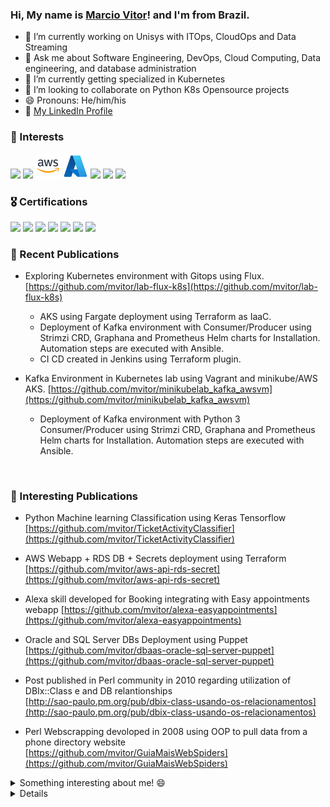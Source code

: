### Hi, My name is [Marcio Vitor](https://mvitor.com)! and I'm from Brazil.

<!--
**mvitor/mvitor** is a ✨ _special_ ✨ repository because its `README.md` (this file) appears on your GitHub profile.

Here are some ideas to get you started:

- 📫 How to reach me: ...
- 😄 Pronouns: ...
- ⚡ Fun fact: ...
-->


- 🔭 I’m currently working on Unisys with ITOps, CloudOps and Data Streaming
- 💬 Ask me about Software Engineering, DevOps, Cloud Computing, Data engineering, and database administration
- 🌱 I’m currently getting specialized in Kubernetes
- 👯 I’m looking to collaborate on Python K8s Opensource projects
- 😄 Pronouns: He/him/his
- 📜️ [My LinkedIn Profile](https://www.linkedin.com/in/marciovitor/)

### 💬 Interests 
<a title="Kubernetes"><img height="40" src="https://www.vectorlogo.zone/logos/kubernetes/kubernetes-icon.svg"></a>
<a title="Docker"><img height="40" src="https://www.vectorlogo.zone/logos/docker/docker-icon.svg"></a>
<a title="AWS"><img height="40" src="https://raw.githubusercontent.com/github/explore/master/topics/aws/aws.png"></a>
 <a title="Azure"><img height="40" src="https://raw.githubusercontent.com/github/explore/master/topics/azure/azure.png"></a>
<a title="Python"><img height="40" src="https://www.vectorlogo.zone/logos/python/python-icon.svg"></a>
<a title="Linux"><img height="40" src="https://www.vectorlogo.zone/logos/linux/linux-icon.svg"></a>
<a title="Terraform"><img height="40" src="https://www.vectorlogo.zone/logos/terraformio/terraformio-icon.svg"></a>



### 🎖️ Certifications
<a title="CKA: Certified Kubernetes Administrator" href="https://www.credly.com/earner/earned/badge/3dda78a0-e312-4395-9674-30e6ae5c5efd"><img height="60" src="https://images.credly.com/size/680x680/images/8b8ed108-e77d-4396-ac59-2504583b9d54/cka_from_cncfsite__281_29.png"></a>
<a title="HashiCorp Certified: Terraform Associate" href="https://www.credly.com/badges/1fd25457-9879-4e33-9872-58ec526946fd/public_url"><img height="60" src="https://images.credly.com/size/340x340/images/99289602-861e-4929-8277-773e63a2fa6f/image.png"></a>
<a title="Microsoft Certified: Azure Developer Associate" href="https://www.credly.com/badges/3b2009cd-4c2f-4102-bf65-8cdb9ab48f70"><img height="60" src="https://images.credly.com/size/680x680/images/63316b60-f62d-4e51-aacc-c23cb850089c/azure-developer-associate-600x600.png"></a>
<a title="AWS Certified Solutions Architect – Associate"><img height="60" src="https://i0.wp.com/douglaspicolotto.com/wp-content/uploads/2019/10/Dev.png?w=500&ssl=1"></a>
<a title="Oracle Database 11g Administrator Certified Professional" href="https://www.credly.com/badges/e8b04bd1-0c9f-4951-a479-09ded4599514/public_url"><img height="60" src="https://images.credly.com/size/340x340/images/2bca0d1f-1b05-4e5d-aee8-ec154344e57b/Oracle-Certification-badge_OC-Professional600X600.png"></a>
<a title="Oracle Database 11g Administrator Certified Associate" href="https://www.credly.com/badges/97c55733-590a-4de6-8011-8afaa46c12c3/public_url"><img height="60" src="https://images.credly.com/size/340x340/images/669408ac-d4de-48d8-8af4-2fea8914ea89/Oracle-Certification-badge_OC-Associate600X600.png"></a>
<a title="Red Hat Openstack Administration I"><img height="60" src="https://object-storage-ca-ymq-1.vexxhost.net/swift/v1/6e4619c416ff4bd19e1c087f27a43eea/www-images-prod/coa/coa-badge.svg"></a>



### 📕️ Recent Publications

- Exploring Kubernetes environment with Gitops using Flux. [https://github.com/mvitor/lab-flux-k8s](https://github.com/mvitor/lab-flux-k8s)
    
    - AKS using Fargate deployment using Terraform as IaaC. 
    - Deployment of Kafka environment with Consumer/Producer using Strimzi CRD, Graphana and Prometheus Helm charts for Installation. Automation steps are executed with Ansible. 
    - CI CD created in Jenkins using Terraform plugin.

- Kafka Environment in Kubernetes lab using Vagrant and minikube/AWS AKS. [https://github.com/mvitor/minikubelab_kafka_awsvm](https://github.com/mvitor/minikubelab_kafka_awsvm) 
    - Deployment of Kafka environment with Python 3 Consumer/Producer using Strimzi CRD, Graphana and Prometheus Helm charts for Installation. Automation steps are executed with Ansible. 
<br/>

### 📕️ Interesting Publications

- Python Machine learning Classification using Keras Tensorflow
  [https://github.com/mvitor/TicketActivityClassifier](https://github.com/mvitor/TicketActivityClassifier)
  
- AWS Webapp + RDS DB + Secrets deployment using Terraform
 [https://github.com/mvitor/aws-api-rds-secret](https://github.com/mvitor/aws-api-rds-secret)

- Alexa skill developed for Booking integrating with Easy appointments webapp
  [https://github.com/mvitor/alexa-easyappointments](https://github.com/mvitor/alexa-easyappointments)
  
- Oracle and SQL Server DBs Deployment using Puppet
 [https://github.com/mvitor/dbaas-oracle-sql-server-puppet](https://github.com/mvitor/dbaas-oracle-sql-server-puppet)

- Post published in Perl community in 2010 regarding utilization of DBIx::Class e and DB relantionships  
  [http://sao-paulo.pm.org/pub/dbix-class-usando-os-relacionamentos](http://sao-paulo.pm.org/pub/dbix-class-usando-os-relacionamentos)

- Perl Webscrapping devoloped in 2008 using OOP to pull data from a phone directory website
 [https://github.com/mvitor/GuiaMaisWebSpiders](https://github.com/mvitor/GuiaMaisWebSpiders) 


<details>
  <summary>Something interesting about me! 😄</summary>
   
  - Live and learn - Learning new things every day! 
  - Believe in self CI/CD (Continuous Improvements/Continuous Development) 🌱
  - Love beatiful and simple code 💻

</details>

<Details>


<hr>

<p align="center">
  <i>📫 Reach out to me at one of the following places!</i>

  <p align="center">
    <a title="LinkedIn" href="https://www.linkedin.com/in/marciovitor" alt="Linkedin"><img height="40" src="https://www.vectorlogo.zone/logos/linkedin/linkedin-icon.svg"></a>&nbsp;  
    <a title="Medium" href="https://medium.com/@mvitor" alt="Medium"><img height="40" src="https://www.vectorlogo.zone/logos/medium/medium-icon.svg"></a>&nbsp; 
    <a title="GitHub" href="https://github.com/mvitor" alt="GitHub"><img height="40" src="https://www.vectorlogo.zone/logos/github/github-icon.svg"></a>&nbsp; 
    <a title="Twitter" href="https://twitter.com/flamvitorbola" alt="Twitter"><img height="40" src="https://www.vectorlogo.zone/logos/twitter/twitter-official.svg"></a>&nbsp; 
  </p>  
</p>
